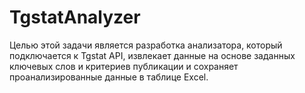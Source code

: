 # TgstatAnalyzer
Целью этой задачи является разработка анализатора, который подключается к Tgstat API, извлекает данные на основе заданных ключевых слов и критериев публикации и сохраняет проанализированные данные в таблице Excel.
